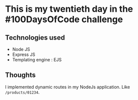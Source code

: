 # This is my twentieth day in the #100DaysOfCode challenge

## Technologies used
 * Node JS
 * Express JS
 * Templating engine : EJS

## Thoughts
 I implemented dynamic routes in my NodeJs application. Like `/products/01234`.